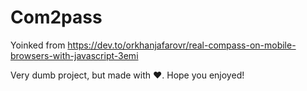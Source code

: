 # Com2pass

Yoinked from https://dev.to/orkhanjafarovr/real-compass-on-mobile-browsers-with-javascript-3emi

Very dumb project, but made with :heart:. Hope you enjoyed!
